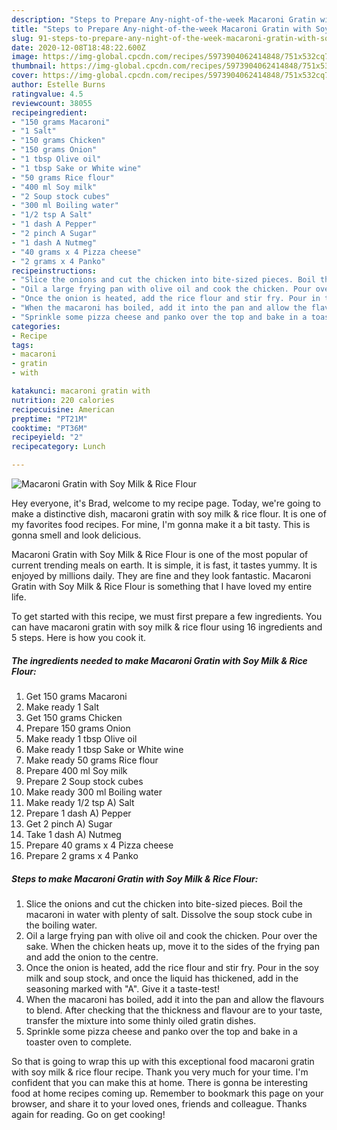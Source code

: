 ```yaml
---
description: "Steps to Prepare Any-night-of-the-week Macaroni Gratin with Soy Milk &amp;amp; Rice Flour"
title: "Steps to Prepare Any-night-of-the-week Macaroni Gratin with Soy Milk &amp;amp; Rice Flour"
slug: 91-steps-to-prepare-any-night-of-the-week-macaroni-gratin-with-soy-milk-and-amp-rice-flour
date: 2020-12-08T18:48:22.600Z
image: https://img-global.cpcdn.com/recipes/5973904062414848/751x532cq70/macaroni-gratin-with-soy-milk-rice-flour-recipe-main-photo.jpg
thumbnail: https://img-global.cpcdn.com/recipes/5973904062414848/751x532cq70/macaroni-gratin-with-soy-milk-rice-flour-recipe-main-photo.jpg
cover: https://img-global.cpcdn.com/recipes/5973904062414848/751x532cq70/macaroni-gratin-with-soy-milk-rice-flour-recipe-main-photo.jpg
author: Estelle Burns
ratingvalue: 4.5
reviewcount: 38055
recipeingredient:
- "150 grams Macaroni"
- "1 Salt"
- "150 grams Chicken"
- "150 grams Onion"
- "1 tbsp Olive oil"
- "1 tbsp Sake or White wine"
- "50 grams Rice flour"
- "400 ml Soy milk"
- "2 Soup stock cubes"
- "300 ml Boiling water"
- "1/2 tsp A Salt"
- "1 dash A Pepper"
- "2 pinch A Sugar"
- "1 dash A Nutmeg"
- "40 grams x 4 Pizza cheese"
- "2 grams x 4 Panko"
recipeinstructions:
- "Slice the onions and cut the chicken into bite-sized pieces. Boil the macaroni in water with plenty of salt. Dissolve the soup stock cube in the boiling water."
- "Oil a large frying pan with olive oil and cook the chicken. Pour over the sake. When the chicken heats up, move it to the sides of the frying pan and add the onion to the centre."
- "Once the onion is heated, add the rice flour and stir fry. Pour in the soy milk and soup stock, and once the liquid has thickened, add in the seasoning marked with &#34;A&#34;. Give it a taste-test!"
- "When the macaroni has boiled, add it into the pan and allow the flavours to blend. After checking that the thickness and flavour are to your taste, transfer the mixture into some thinly oiled gratin dishes."
- "Sprinkle some pizza cheese and panko over the top and bake in a toaster oven to complete."
categories:
- Recipe
tags:
- macaroni
- gratin
- with

katakunci: macaroni gratin with 
nutrition: 220 calories
recipecuisine: American
preptime: "PT21M"
cooktime: "PT36M"
recipeyield: "2"
recipecategory: Lunch

---
```



![Macaroni Gratin with Soy Milk &amp; Rice Flour](https://img-global.cpcdn.com/recipes/5973904062414848/751x532cq70/macaroni-gratin-with-soy-milk-rice-flour-recipe-main-photo.jpg)

Hey everyone, it's Brad, welcome to my recipe page. Today, we're going to make a distinctive dish, macaroni gratin with soy milk &amp; rice flour. It is one of my favorites food recipes. For mine, I'm gonna make it a bit tasty. This is gonna smell and look delicious.



Macaroni Gratin with Soy Milk &amp; Rice Flour is one of the most popular of current trending meals on earth. It is simple, it is fast, it tastes yummy. It is enjoyed by millions daily. They are fine and they look fantastic. Macaroni Gratin with Soy Milk &amp; Rice Flour is something that I have loved my entire life.


To get started with this recipe, we must first prepare a few ingredients. You can have macaroni gratin with soy milk &amp; rice flour using 16 ingredients and 5 steps. Here is how you cook it.

<!--inarticleads1-->

##### The ingredients needed to make Macaroni Gratin with Soy Milk &amp; Rice Flour:

1. Get 150 grams Macaroni
1. Make ready 1 Salt
1. Get 150 grams Chicken
1. Prepare 150 grams Onion
1. Make ready 1 tbsp Olive oil
1. Make ready 1 tbsp Sake or White wine
1. Make ready 50 grams Rice flour
1. Prepare 400 ml Soy milk
1. Prepare 2 Soup stock cubes
1. Make ready 300 ml Boiling water
1. Make ready 1/2 tsp A) Salt
1. Prepare 1 dash A) Pepper
1. Get 2 pinch A) Sugar
1. Take 1 dash A) Nutmeg
1. Prepare 40 grams x 4 Pizza cheese
1. Prepare 2 grams x 4 Panko




<!--inarticleads2-->

##### Steps to make Macaroni Gratin with Soy Milk &amp; Rice Flour:

1. Slice the onions and cut the chicken into bite-sized pieces. Boil the macaroni in water with plenty of salt. Dissolve the soup stock cube in the boiling water.
1. Oil a large frying pan with olive oil and cook the chicken. Pour over the sake. When the chicken heats up, move it to the sides of the frying pan and add the onion to the centre.
1. Once the onion is heated, add the rice flour and stir fry. Pour in the soy milk and soup stock, and once the liquid has thickened, add in the seasoning marked with &#34;A&#34;. Give it a taste-test!
1. When the macaroni has boiled, add it into the pan and allow the flavours to blend. After checking that the thickness and flavour are to your taste, transfer the mixture into some thinly oiled gratin dishes.
1. Sprinkle some pizza cheese and panko over the top and bake in a toaster oven to complete.




So that is going to wrap this up with this exceptional food macaroni gratin with soy milk &amp; rice flour recipe. Thank you very much for your time. I'm confident that you can make this at home. There is gonna be interesting food at home recipes coming up. Remember to bookmark this page on your browser, and share it to your loved ones, friends and colleague. Thanks again for reading. Go on get cooking!
